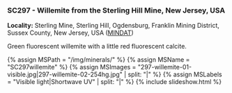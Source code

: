 
### SC297 - Willemite from the Sterling Hill Mine, New Jersey, USA

**Locality:**  Sterling Mine, Sterling Hill, Ogdensburg, Franklin Mining District, Sussex County, New Jersey, USA ([MINDAT](https://www.mindat.org/loc-3948.html))  

Green fluorescent willemite with a little red fluorescent calcite.

{% assign MSPath = "/img/minerals/" %}
{% assign MSName = "SC297willemite" %}
{% assign MSImages = "297-willemite-01-visible.jpg|297-willemite-02-254hg.jpg" | split: "|" %}
{% assign MSLabels = "Visible light|Shortwave UV" | split: "|" %}
{% include slideshow.html %}


